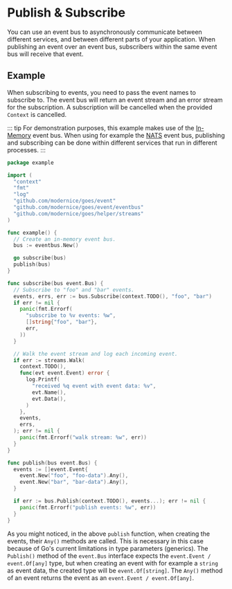 # Publish & Subscribe

You can use an event bus to asynchronously communicate between different
services, and between different parts of your application. When publishing an
event over an event bus, subscribers within the same event bus will receive that 
event.

## Example

When subscribing to events, you need to pass the event names to subscribe to.
The event bus will return an event stream and an error stream for the
subscription. A subscription will be cancelled when the provided `Context` is
cancelled.

::: tip
For demonstration purposes, this example makes use of the
[In-Memory](/guide/backends/event-bus/in-memory) event bus. When using for
example the [NATS](/guide/backends/event-bus/nats) event bus, publishing and
subscribing can be done within different services that run in different processes.
:::

```go
package example

import (
  "context"
  "fmt"
  "log"
  "github.com/modernice/goes/event"
  "github.com/modernice/goes/event/eventbus"
  "github.com/modernice/goes/helper/streams"
)

func example() {
  // Create an in-memory event bus.
  bus := eventbus.New()

  go subscribe(bus)
  publish(bus)
}

func subscribe(bus event.Bus) {
  // Subscribe to "foo" and "bar" events.
  events, errs, err := bus.Subscribe(context.TODO(), "foo", "bar")
  if err != nil {
    panic(fmt.Errorf(
      "subscribe to %v events: %w",
      []string{"foo", "bar"},
      err,
    ))
  }

  // Walk the event stream and log each incoming event.
  if err := streams.Walk(
    context.TODO(),
    func(evt event.Event) error {
      log.Printf(
        "received %q event with event data: %v",
        evt.Name(),
        evt.Data(),
      )
    },
    events,
    errs,
  ); err != nil {
    panic(fmt.Errorf("walk stream: %w", err))
  }
}

func publish(bus event.Bus) {
  events := []event.Event{
    event.New("foo", "foo-data").Any(),
    event.New("bar", "bar-data").Any(),
  }

  if err := bus.Publish(context.TODO(), events...); err != nil {
    panic(fmt.Errorf("publish events: %w", err))
  }
}
```

As you might noticed, in the above `publish` function, when creating the events,
their `Any()` methods are called. This is necessary in this case because of Go's
current limitations in type parameters (generics). The `Publish()` method of the
`event.Bus` interface expects the `event.Event / event.Of[any]` type, but when
creating an event with for example a `string` as event data, the created type
will be `event.Of[string]`. The `Any()` method of an event returns the event as
an `event.Event / event.Of[any]`.
